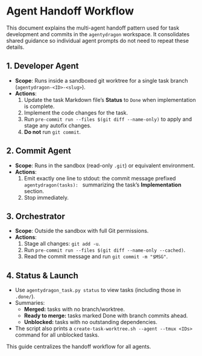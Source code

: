  # Agent Handoff Workflow

 This document explains the multi-agent handoff pattern used for task development and commits
 in the `agentydragon` workspace. It consolidates shared guidance so individual agent prompts
 do not need to repeat these details.

 ## 1. Developer Agent
 - **Scope**: Runs inside a sandboxed git worktree for a single task branch (`agentydragon-<ID>-<slug>`).
 - **Actions**:
   1. Update the task Markdown file’s **Status** to `Done` when implementation is complete.
   2. Implement the code changes for the task.
   3. Run `pre-commit run --files $(git diff --name-only)` to apply and stage any autofix changes.
   4. **Do not** run `git commit`.

 ## 2. Commit Agent
 - **Scope**: Runs in the sandbox (read-only `.git`) or equivalent environment.
 - **Actions**:
   1. Emit exactly one line to stdout: the commit message prefixed `agentydragon(tasks): `
      summarizing the task’s **Implementation** section.
   2. Stop immediately.

 ## 3. Orchestrator
 - **Scope**: Outside the sandbox with full Git permissions.
 - **Actions**:
   1. Stage all changes: `git add -u`.
   2. Run `pre-commit run --files $(git diff --name-only --cached)`.
   3. Read the commit message and run `git commit -m "$MSG"`.

 ## 4. Status & Launch
 - Use `agentydragon_task.py status` to view tasks (including those in `.done/`).
 - Summaries:
   - **Merged:** tasks with no branch/worktree.
   - **Ready to merge:** tasks marked Done with branch commits ahead.
   - **Unblocked:** tasks with no outstanding dependencies.
 - The script also prints a `create-task-worktree.sh --agent --tmux <IDs>` command for all unblocked tasks.

This guide centralizes the handoff workflow for all agents.
